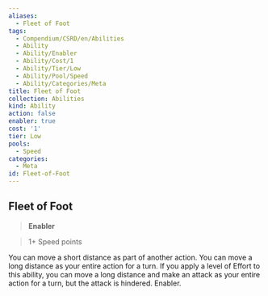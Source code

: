 ```yaml
---
aliases:
  - Fleet of Foot
tags:
  - Compendium/CSRD/en/Abilities
  - Ability
  - Ability/Enabler
  - Ability/Cost/1
  - Ability/Tier/Low
  - Ability/Pool/Speed
  - Ability/Categories/Meta
title: Fleet of Foot
collection: Abilities
kind: Ability
action: false
enabler: true
cost: '1'
tier: Low
pools:
  - Speed
categories:
  - Meta
id: Fleet-of-Foot
---
```

## Fleet of Foot    
>**Enabler**    
>1+ Speed points  
    
You can move a short distance as part of another action. You can move a long distance as your entire action for a turn. If you apply a level of Effort to this ability, you can move a long distance and make an attack as your entire action for a turn, but the attack is hindered. Enabler.
